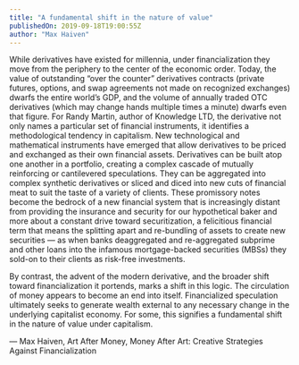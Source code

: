 ```yaml
---
title: "A fundamental shift in the nature of value"
publishedOn: 2019-09-18T19:00:55Z
author: "Max Haiven"
---
```


While derivatives have existed for millennia, under financialization they move from the periphery to the center of the economic order. Today, the value of outstanding “over the counter” derivatives contracts (private futures, options, and swap agreements not made on recognized exchanges) dwarfs the entire world’s GDP, and the volume of annually traded OTC derivatives (which may change hands multiple times a minute) dwarfs even that figure. For Randy Martin, author of Knowledge LTD, the derivative not only names a particular set of financial instruments, it identifies a methodological tendency in capitalism. New technological and mathematical instruments have emerged that allow derivatives to be priced and exchanged as their own financial assets. Derivatives can be built atop one another in a portfolio, creating a complex cascade of mutually reinforcing or cantilevered speculations. They can be aggregated into complex synthetic derivatives or sliced and diced into new cuts of financial meat to suit the taste of a variety of clients. These promissory notes become the bedrock of a new financial system that is increasingly distant from providing the insurance and security for our hypothetical baker and more about a constant drive toward securitization, a felicitious financial term that means the splitting apart and re-bundling of assets to create new securities — as when banks deaggregated and re-aggregated subprime and other loans into the infamous mortgage-backed securities (MBSs) they sold-on to their clients as risk-free investments.

By contrast, the advent of the modern derivative, and the broader shift toward financialization it portends, marks a shift in this logic. The circulation of money appears to become an end into itself. Financialized speculation ultimately seeks to generate wealth external to any necessary change in the underlying capitalist economy. For some, this signifies a fundamental shift in the nature of value under capitalism.

— Max Haiven, Art After Money, Money After Art: Creative Strategies Against Financialization

‍

‍
